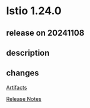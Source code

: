 # Istio 1.24.0

## release on 20241108
## description
## changes
<a href="http://gcsweb.istio.io/gcs/istio-release/releases/1.24.0/" rel="nofollow">Artifacts</a>  

<a href="https://istio.io/news/releases/1.24.x/announcing-1.24/" rel="nofollow">Release Notes</a>

